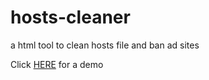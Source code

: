 # hosts-cleaner
a html tool to clean hosts file and ban ad sites

Click [HERE](http://myfreeer.github.io/hosts-cleaner/Hosts.html) for a demo
